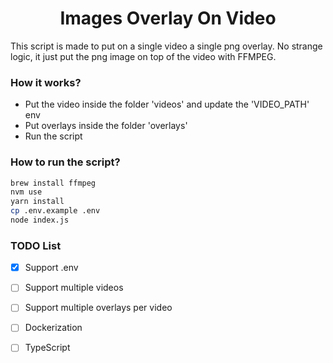 <h1 align="center">Images Overlay On Video</h1>

This script is made to put on a single video a single png overlay.
No strange logic, it just put the png image on top of the video with FFMPEG.

### How it works?
- Put the video inside the folder 'videos' and update the 'VIDEO_PATH' env
- Put overlays inside the folder 'overlays'
- Run the script

### How to run the script?
```sh
brew install ffmpeg
nvm use
yarn install
cp .env.example .env
node index.js
```

### TODO List
- [x] Support .env
- [ ] Support multiple videos
- [ ] Support multiple overlays per video
- [ ] Dockerization
- [ ] TypeScript

